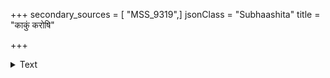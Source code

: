 +++
secondary_sources = [ "MSS_9319",]
jsonClass = "Subhaashita"
title = "काकुं करोषि"

+++

<details><summary>Text</summary>

काकुं करोषि गृहकोणकरीषपुञ्ज- गूढाङ्ग किं ननु वृथा कितव प्रयाहि।  
कुत्राद्य जीर्णतरणिभ्रमनातिभीत- गोपाङ्गनागणविडम्बनचातुरी ते॥
</details>
